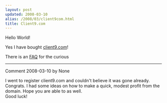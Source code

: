 ```yaml
---
layout: post
updated: 2008-03-10
alias: /2008/03/client9com.html
title: Client9.com
---
```

<p>Hello World!<p>

<p>Yes I have bought <a href="http://client9.com/">client9.com</a>!</p>

<p>There is an <a href="http://client9.com/faq.html">FAQ</a> for the curious</p>

*****
Comment 2008-03-10 by None

I went to register client9.com and couldn't believe it was gone already. Congrats. I had some ideas on how to make a quick, modest profit from the domain. Hope you are able to as well.<BR/>Good luck!
